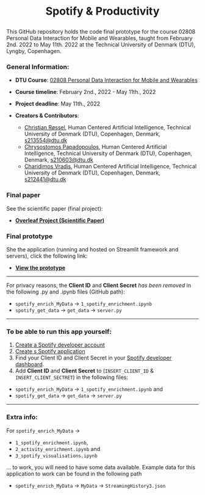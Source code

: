 # <p style="text-align: center;"> Spotify & Productivity <p>

This GitHub repository holds the code final prototype for the course 02808 Personal Data Interaction for Mobile and Wearables, taught from February 2nd. 2022 to May 11th. 2022 at the Technical University of Denmark (DTU), Lyngby, Copenhagen.


### General Information:
- **DTU Course**: [02808 Personal Data Interaction for Mobile and Wearables](https://kurser.dtu.dk/course/02808)


- **Course timeline**: February 2nd., 2022 - May 11th., 2022


- **Project deadline**: May 11th., 2022


- **Creators & Contributors**:
    - [Christian Røssel](https://github.com/ChristianRoessel), Human Centered Artificial Intelligence, Technical University of Denmark (DTU), Copenhagen, Denmark, s213554@dtu.dk
    - [Chrysostomos Papadopoulos](https://github.com/Chrypapado), Human Centered Artificial Intelligence, Technical University of Denmark (DTU), Copenhagen, Denmark, s210603@dtu.dk
    - [Charidimos Vradis](https://github.com/haridimos9), Human Centered Artificial Intelligence, Technical University of Denmark (DTU), Copenhagen, Denmark, s212441@dtu.dk


### Final paper
See the scientific paper (final project):
- **[Overleaf Project (Scientific Paper)](https://www.overleaf.com/read/zfbkwsnfyknj)**

### Final prototype
She the application (running and hosted on Streamlit framework and servers), click the following link:
- [**View the prototype**](https://share.streamlit.io/haridimos9/final_project/main/app.py)


---




For privacy reasons, the **Client ID** and **Client Secret** *has been removed* in the following .py and .ipynb files (GitHub path): <br>

- `spotify_enrich_MyData` &#8594; `1_spotify_enrichment.ipynb`
- `spotify_get_data` &#8594; `get_data` &#8594; `server.py`

    
---
    
    
### To be able to run this app yourself:
1. [Create a Spotify developer account](https://developer.spotify.com/)
2. [Create s Spotify application](https://developer.spotify.com/dashboard/applications/)
3. Find your Client ID and Client Secret in your [Spotify developer dashboard](https://developer.spotify.com/dashboard/).
4. Add **Client ID** and **Client Secret** to (`INSERT_CLIENT_ID` & `INSERT_CLIENT_SECTRET`) in the following files:
- `spotify_enrich_MyData` &#8594; `1_spotify_enrichment.ipynb` and 
- `spotify_get_data` &#8594; `get_data` &#8594; `server.py`


---

### Extra info:
For `spotify_enrich_MyData` &#8594;
- `1_spotify_enrichment.ipynb`, 
- `2_activity_enrichment.ipynb` and 
- `3_spotify_visualisations.ipynb` 

$\ldots$ to work, you will need to have some data available. Example data for this application to work can be found in the following path
- `spotify_enrich_MyData` &#8594; `MyData` &#8594; `StreamingHistory3.json`